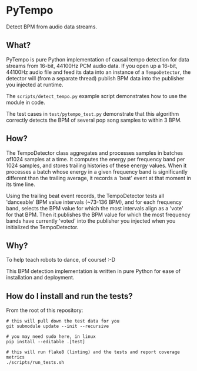# PyTempo
Detect BPM from audio data streams.

## What?
PyTempo is pure Python implementation of causal tempo detection for data streams from 16-bit, 44100Hz PCM audio data.
If you open up a 16-bit, 44100Hz audio file and feed its data into an instance of a `TempoDetector`, the detector
will (from a separate thread) publish BPM data into the publisher you injected at runtime.

The `scripts/detect_tempo.py` example script demonstrates how to use the module in code.

The test cases in `test/pytempo_test.py` demonstrate that this algorithm correctly detects the BPM of several
pop song samples to within 3 BPM.

## How?
The TempoDetector class aggregates and processes samples in batches of1024 samples at a time. It computes the
energy per frequency band per 1024 samples, and stores trailing histories of these energy values. When it processes
a batch whose energy in a given frequency band is significantly different than the trailing average, it records a
'beat' event at that moment in its time line.

Using the trailing beat event records, the TempoDetector tests all 'danceable' BPM value intervals (~73-136 BPM),
and for each frequency band, selects the BPM value for which the most intervals align as a 'vote' for that BPM.
Then it publishes the BPM value for which the most frequency bands have currently 'voted' into the publisher
you injected when you initialized the TempoDetector.

## Why?
To help teach robots to dance, of course! :-D

This BPM detection implementation is written in pure Python for ease of installation and deployment.

## How do I install and run the tests?
From the root of this repository:
```
# this will pull down the test data for you
git submodule update --init --recursive

# you may need sudo here, in linux
pip install --editable .[test]

# this will run flake8 (linting) and the tests and report coverage metrics
./scripts/run_tests.sh
```

